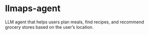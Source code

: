 # llmaps-agent
LLM agent that helps users plan meals, find recipes, and recommend grocery stores based on the user’s location.
